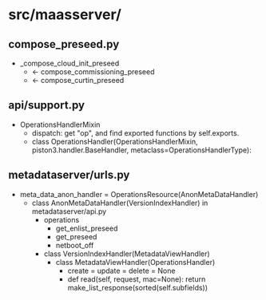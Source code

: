 # src/maasserver/
## compose_preseed.py
* _compose_cloud_init_preseed
  * <- compose_commissioning_preseed
  * <- compose_curtin_preseed
  
## api/support.py
* OperationsHandlerMixin
  * dispatch: get "op", and find exported functions by self.exports.
  * class OperationsHandler(OperationsHandlerMixin, piston3.handler.BaseHandler, metaclass=OperationsHandlerType):

## metadataserver/urls.py
* meta_data_anon_handler = OperationsResource(AnonMetaDataHandler)
  * class AnonMetaDataHandler(VersionIndexHandler) in metadataserver/api.py
    * operations
      * get_enlist_preseed
      * get_preseed
      * netboot_off
    * class VersionIndexHandler(MetadataViewHandler)
      * class MetadataViewHandler(OperationsHandler)
        * create = update = delete = None
        * def read(self, request, mac=None): return make_list_response(sorted(self.subfields))

